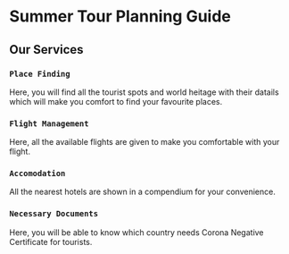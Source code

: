 # Summer Tour Planning Guide

## Our Services

### `Place Finding`

Here, you will find all the tourist spots and world heitage with their datails which will make you comfort to find your favourite places.

### `Flight Management`

Here, all the available flights are given to make you comfortable with your flight. 

### `Accomodation`

All the nearest hotels are shown in a compendium for your convenience.


### `Necessary Documents`

Here, you will be able to know which country needs Corona Negative Certificate for tourists.
